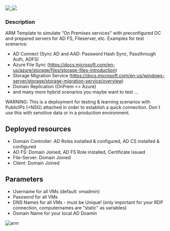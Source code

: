 <a href="https://portal.azure.com/#create/Microsoft.Template/uri/https%3A%2F%2Fraw.githubusercontent.com%2FGetVirtual%2FAzure-ARM%2Fmaster%2FDemo-OnPremAD%2Fazuredeploy.json" target="_blank">
    <img src="http://azuredeploy.net/deploybutton.png"/>
</a>
<a href="http://armviz.io/#/?load=https://raw.githubusercontent.com/GetVirtual/Azure-ARM/master/Demo-OnPremAD/azuredeploy.json" target="_blank">
    <img src="http://armviz.io/visualizebutton.png"/>
</a>

### Description ###

ARM Template to simulate "On Premises services" with preconfigured DC and prepared servers for AD FS, Fileserver, etc.
Examples for test scenarios:
* AD Connect (Sync AD and AAD: Password Hash Sync, Passthrough Auth, ADFS)
* Azure File Sync (https://docs.microsoft.com/en-us/azure/storage/files/storage-files-introduction)
* Storage Migration Service (https://docs.microsoft.com/en-us/windows-server/storage/storage-migration-service/overview)
* Domain Replication (OnPrem <> Azure)
* and many more hybrid scenarios you maybe want to test ...

WARNING:
This is a deployment for testing & learning scenarios with PublicIPs (+NSG) attached in order to establish a quick connection.
Don´t use this with sensitive data or in a production environment.


## Deployed resources ##
* Domain Controller: AD Roles installed & configured, AD CS installed & configured
* AD FS: Domain Joined, AD FS Role installed, Certificate issued
* File-Server: Domain Joined
* Client: Domain Joined

## Parameters ##
* Username for all VMs (default: vmadmin)
* Password for all VMs
* DNS Names for all VMs - must be Unique! (only important for your RDP connection, computernames are "static" as variables)
* Domain Name for your local AD Doamin

![arm](https://raw.githubusercontent.com/GetVirtual/Azure-ARM/master/Demo-OnPremAD/arm.png "ARM")




